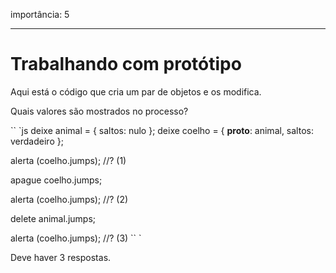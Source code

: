 importância: 5

---

# Trabalhando com protótipo

Aqui está o código que cria um par de objetos e os modifica.

Quais valores são mostrados no processo?

`` `js
deixe animal = {
saltos: nulo
};
deixe coelho = {
__proto__: animal,
saltos: verdadeiro
};

alerta (coelho.jumps); //? (1)

apague coelho.jumps;

alerta (coelho.jumps); //? (2)

delete animal.jumps;

alerta (coelho.jumps); //? (3)
`` `

Deve haver 3 respostas.

